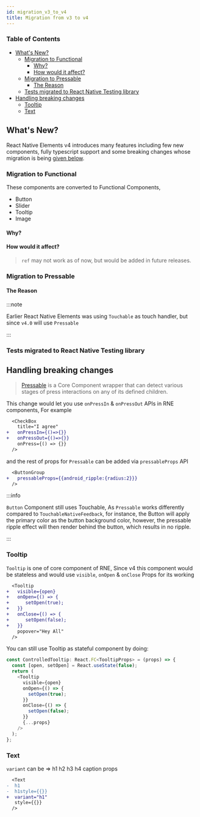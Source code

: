 ```yaml
---
id: migration_v3_to_v4
title: Migration from v3 to v4
---
```


### Table of Contents

- [What's New?](#whats-new)
  - [Migration to Functional](#migration-to-functional)
    - [Why?](#why)
    - [How would it affect?](#how-would-it-affect)
  - [Migration to Pressable](#migration-to-pressable)
    - [The Reason](#the-reason)
  - [Tests migrated to React Native Testing library](#tests-migrated-to-react-native-testing-library)
- [Handling breaking changes](#handling-breaking-changes)
  - [Tooltip](#tooltip)
  - [Text](#text)

## What's New?

React Native Elements v4 introduces many features including few new components, fully typescript support and some breaking changes whose migration is being [given below](#handling-breaking-changes).

### Migration to Functional

These components are converted to Functional Components,

- Button
- Slider
- Tooltip
- Image

#### Why?

#### How would it affect?

> `ref` may not work as of now, but would be added in future releases.

### Migration to Pressable

#### The Reason

:::note

Earlier React Native Elements was using `Touchable` as touch handler, but since `v4.0` will use `Pressable`

:::

### Tests migrated to React Native Testing library

## Handling breaking changes

> [Pressable](https://reactnative.dev/docs/pressable) is a Core Component wrapper that can detect various stages of press interactions on any of its defined children.

This change would let you use `onPressIn` & `onPressOut` APIs in RNE components, For example

```diff
  <CheckBox
    title="I agree"
+   onPressIn={()=>{}}
+   onPressOut={()=>{}}
    onPress={() => {}}
  />
```

and the rest of props for `Pressable` can be added via `pressableProps` API

```diff
  <ButtonGroup
+   pressableProps={{android_ripple:{radius:2}}}
  />
```

:::info

`Button` Component still uses Touchable, As `Pressable` works differently compared to `TouchableNativeFeedback`, for instance, the Button will apply the primary color as the button background color, however, the pressable ripple effect will then render behind the button, which results in no ripple.

:::

### Tooltip

`Tooltip` is one of core component of RNE, Since v4 this component would be stateless and would use `visible`, `onOpen` & `onClose` Props for its working

```diff
  <Tooltip
+   visible={open}
+   onOpen={() => {
+      setOpen(true);
+   }}
+   onClose={() => {
+      setOpen(false);
+   }}
    popover="Hey All"
  />
```

You can still use Tooltip as stateful component by doing:

```js
const ControlledTooltip: React.FC<TooltipProps> = (props) => {
  const [open, setOpen] = React.useState(false);
  return (
    <Tooltip
      visible={open}
      onOpen={() => {
        setOpen(true);
      }}
      onClose={() => {
        setOpen(false);
      }}
      {...props}
    />
  );
};
```

### Text

`variant` can be => h1 h2 h3 h4 caption props

```diff
  <Text
-  h1
-  h1style={{}}
+  variant="h1"
   style={{}}
  />
```
